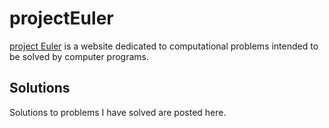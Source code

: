 # projectEuler
[project Euler](https://projecteuler.net/) is a website dedicated to computational problems intended to be solved by computer programs.

## Solutions
Solutions to problems I have solved are posted here.
